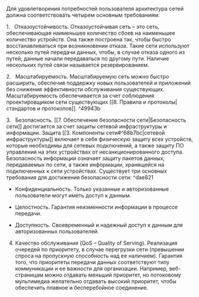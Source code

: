 Для удовлетворения потребностей пользователя архитектура сетей должна соответствовать четырем основным требованиям:

1.   Отказоустойчивость. Отказоустойчивая сеть – это сеть, обеспечивающая наименьшее количество сбоев на наименьшее количество устройств. Она также построена так, чтобы быстро восстанавливаться при возникновении отказа. Такие сети используют несколько путей передачи данных, чтобы, в случае отказа одного из путей, данные начали передаваться по другому пути. Наличие нескольких путей связи называется резервированием.

2.   Масштабируемость. Масштабируемую сеть можно быстро расширить, обеспечив поддержку новых пользователей и приложений без снижения эффективности обслуживания существующих. Масштабируемость обеспечивается за счет соблюдения проектировщиком сети существующих [[8. Правила и протоколы|стандартов и протоколов]]. ^49943b

3.   Безопасность. [[7. Обеспечение безопасности сети|Безопасность сети]] достигается за счет защиты сетевой инфраструктуры и информации. Защита [[3. Компоненты сети#^68b7bc|сетевой инфраструктуры]] включает в себя физическую защиту всех устройств, которые необходимы для сетевых подключений, а также защиту ПО управления на этих устройствах от несанкционированного доступа. Безопасность информации означает защиту пакетов данных, передаваемых по сети, а также информации, хранящейся на подключенных к сети устройствах. Существует три основных требования для достижения безопасности сети: ^dae821

- Конфиденциальность. Только указанные и авторизованные пользователи могут иметь доступ к данным.

- Целостность. Гарантия неизменности информации в процессе передачи.

- Доступность. Своевременный и надежный доступ к данным для авторизованных пользователей.

4. Качество обслуживания (QoS – Quality of Serving). Реализация очередей по приоритету, в случае перегрузки сети (превышении спроса на пропускную способность над ее наличием). Гарантия того, что приоритеты передачи данных соответствуют типу коммуникации и ее важности для организации. Например, веб-страницам можно отдавать меньший приоритет, но потоковому мультимедиа желательно отдавать высокий приоритет, чтобы обеспечить плавное и бесперебойное соединение.